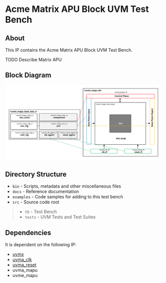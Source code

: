 # Acme Matrix APU Block UVM Test Bench


## About
This IP contains the Acme Matrix APU Block UVM Test Bench.

TODO Describe Matrix APU


## Block Diagram
![alt text](./docs/tb_block_diagram.svg "Matrix APU Block UVM Test Bench Block Diagram")

## Directory Structure
* `bin` - Scripts, metadata and other miscellaneous files
* `docs` - Reference documentation
* `examples` - Code samples for adding to this test bench
* `src` - Source code root

> * `tb` - Test Bench
> * `tests` - UVM Tests and Test Suites


## Dependencies
It is dependent on the following IP:

* [uvmx](https://www.mooreio.com/catalog/1152)
* [uvma_clk](https://www.mooreio.com/catalog/1156)
* [uvma_reset](https://www.mooreio.com/catalog/1157)
* uvma_mapu
* uvme_mapu
